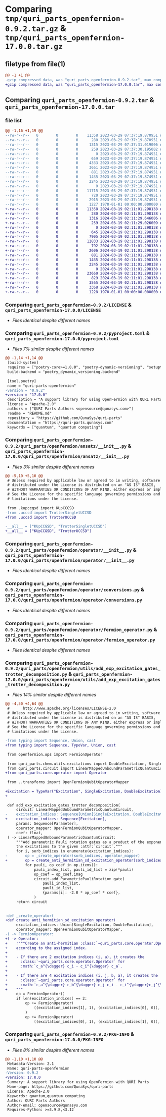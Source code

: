 # Comparing `tmp/quri_parts_openfermion-0.9.2.tar.gz` & `tmp/quri_parts_openfermion-17.0.0.tar.gz`

## filetype from file(1)

```diff
@@ -1 +1 @@
-gzip compressed data, was "quri_parts_openfermion-0.9.2.tar", max compression
+gzip compressed data, was "quri_parts_openfermion-17.0.0.tar", max compression
```

## Comparing `quri_parts_openfermion-0.9.2.tar` & `quri_parts_openfermion-17.0.0.tar`

### file list

```diff
@@ -1,16 +1,19 @@
--rw-r--r--   0        0        0    11358 2023-03-29 07:37:19.870951 quri_parts_openfermion-0.9.2/LICENSE
--rw-r--r--   0        0        0      280 2023-03-29 07:37:19.870951 quri_parts_openfermion-0.9.2/README.md
--rw-r--r--   0        0        0     1315 2023-03-29 07:37:31.019006 quri_parts_openfermion-0.9.2/pyproject.toml
--rw-r--r--   0        0        0      259 2023-03-29 07:37:30.195002 quri_parts_openfermion-0.9.2/quri_parts/openfermion/NOTICE
--rw-r--r--   0        0        0        0 2023-03-29 07:37:19.874951 quri_parts_openfermion-0.9.2/quri_parts/openfermion/__init__.py
--rw-r--r--   0        0        0      659 2023-03-29 07:37:19.874951 quri_parts_openfermion-0.9.2/quri_parts/openfermion/ansatz/__init__.py
--rw-r--r--   0        0        0     4333 2023-03-29 07:37:19.874951 quri_parts_openfermion-0.9.2/quri_parts/openfermion/ansatz/kupccgsd.py
--rw-r--r--   0        0        0     3661 2023-03-29 07:37:19.874951 quri_parts_openfermion-0.9.2/quri_parts/openfermion/ansatz/uccsd.py
--rw-r--r--   0        0        0      881 2023-03-29 07:37:19.874951 quri_parts_openfermion-0.9.2/quri_parts/openfermion/operator/__init__.py
--rw-r--r--   0        0        0     1435 2023-03-29 07:37:19.874951 quri_parts_openfermion-0.9.2/quri_parts/openfermion/operator/conversions.py
--rw-r--r--   0        0        0     2245 2023-03-29 07:37:19.874951 quri_parts_openfermion-0.9.2/quri_parts/openfermion/operator/fermion_operator.py
--rw-r--r--   0        0        0        0 2023-03-29 07:37:19.874951 quri_parts_openfermion-0.9.2/quri_parts/openfermion/py.typed
--rw-r--r--   0        0        0    11715 2023-03-29 07:37:19.874951 quri_parts_openfermion-0.9.2/quri_parts/openfermion/transforms/__init__.py
--rw-r--r--   0        0        0      720 2023-03-29 07:37:19.874951 quri_parts_openfermion-0.9.2/quri_parts/openfermion/utils/__init__.py
--rw-r--r--   0        0        0     2915 2023-03-29 07:37:19.874951 quri_parts_openfermion-0.9.2/quri_parts/openfermion/utils/add_exp_excitation_gates_trotter_decomposition.py
--rw-r--r--   0        0        0     1227 1970-01-01 00:00:00.000000 quri_parts_openfermion-0.9.2/PKG-INFO
+-rw-r--r--   0        0        0    11358 2024-03-19 02:11:01.298138 quri_parts_openfermion-17.0.0/LICENSE
+-rw-r--r--   0        0        0      280 2024-03-19 02:11:01.298138 quri_parts_openfermion-17.0.0/README.md
+-rw-r--r--   0        0        0     1316 2024-03-19 02:11:29.646006 quri_parts_openfermion-17.0.0/pyproject.toml
+-rw-r--r--   0        0        0      259 2024-03-19 02:11:29.026009 quri_parts_openfermion-17.0.0/quri_parts/openfermion/NOTICE
+-rw-r--r--   0        0        0        0 2024-03-19 02:11:01.298138 quri_parts_openfermion-17.0.0/quri_parts/openfermion/__init__.py
+-rw-r--r--   0        0        0      645 2024-03-19 02:11:01.298138 quri_parts_openfermion-17.0.0/quri_parts/openfermion/ansatz/__init__.py
+-rw-r--r--   0        0        0     7905 2024-03-19 02:11:01.298138 quri_parts_openfermion-17.0.0/quri_parts/openfermion/ansatz/kupccgsd.py
+-rw-r--r--   0        0        0    12833 2024-03-19 02:11:01.298138 quri_parts_openfermion-17.0.0/quri_parts/openfermion/ansatz/uccsd.py
+-rw-r--r--   0        0        0      792 2024-03-19 02:11:01.298138 quri_parts_openfermion-17.0.0/quri_parts/openfermion/mol/__init__.py
+-rw-r--r--   0        0        0     2606 2024-03-19 02:11:01.298138 quri_parts_openfermion-17.0.0/quri_parts/openfermion/mol/hamiltonian.py
+-rw-r--r--   0        0        0      881 2024-03-19 02:11:01.298138 quri_parts_openfermion-17.0.0/quri_parts/openfermion/operator/__init__.py
+-rw-r--r--   0        0        0     1435 2024-03-19 02:11:01.298138 quri_parts_openfermion-17.0.0/quri_parts/openfermion/operator/conversions.py
+-rw-r--r--   0        0        0     2245 2024-03-19 02:11:01.298138 quri_parts_openfermion-17.0.0/quri_parts/openfermion/operator/fermion_operator.py
+-rw-r--r--   0        0        0        0 2024-03-19 02:11:01.298138 quri_parts_openfermion-17.0.0/quri_parts/openfermion/py.typed
+-rw-r--r--   0        0        0    23660 2024-03-19 02:11:01.298138 quri_parts_openfermion-17.0.0/quri_parts/openfermion/transforms/__init__.py
+-rw-r--r--   0        0        0      829 2024-03-19 02:11:01.298138 quri_parts_openfermion-17.0.0/quri_parts/openfermion/utils/__init__.py
+-rw-r--r--   0        0        0     3565 2024-03-19 02:11:01.298138 quri_parts_openfermion-17.0.0/quri_parts/openfermion/utils/add_exp_excitation_gates_trotter_decomposition.py
+-rw-r--r--   0        0        0     3368 2024-03-19 02:11:01.298138 quri_parts_openfermion-17.0.0/quri_parts/openfermion/utils/post_selection_filters.py
+-rw-r--r--   0        0        0     1228 1970-01-01 00:00:00.000000 quri_parts_openfermion-17.0.0/PKG-INFO
```

### Comparing `quri_parts_openfermion-0.9.2/LICENSE` & `quri_parts_openfermion-17.0.0/LICENSE`

 * *Files identical despite different names*

### Comparing `quri_parts_openfermion-0.9.2/pyproject.toml` & `quri_parts_openfermion-17.0.0/pyproject.toml`

 * *Files 7% similar despite different names*

```diff
@@ -1,14 +1,14 @@
 [build-system]
 requires = ["poetry-core>=1.0.0", "poetry-dynamic-versioning", "setuptools"]
 build-backend = "poetry_dynamic_versioning.backend"
 
 [tool.poetry]
 name = "quri-parts-openfermion"
-version = "0.9.2"
+version = "17.0.0"
 description = "A support library for using OpenFermion with QURI Parts"
 license = "Apache-2.0"
 authors = ["QURI Parts Authors <opensource@qunasys.com>"]
 readme = "README.md"
 repository = "https://github.com/QunaSys/quri-parts"
 documentation = "https://quri-parts.qunasys.com"
 keywords = ["quantum", "quantum computing"]
```

### Comparing `quri_parts_openfermion-0.9.2/quri_parts/openfermion/ansatz/__init__.py` & `quri_parts_openfermion-17.0.0/quri_parts/openfermion/ansatz/__init__.py`

 * *Files 3% similar despite different names*

```diff
@@ -5,10 +5,10 @@
 # Unless required by applicable law or agreed to in writing, software
 # distributed under the License is distributed on an "AS IS" BASIS,
 # WITHOUT WARRANTIES OR CONDITIONS OF ANY KIND, either express or implied.
 # See the License for the specific language governing permissions and
 # limitations under the License.
 
 from .kupccgsd import KUpCCGSD
-from .uccsd import TrotterSingletUCCSD
+from .uccsd import TrotterUCCSD
 
-__all__ = ["KUpCCGSD", "TrotterSingletUCCSD"]
+__all__ = ["KUpCCGSD", "TrotterUCCSD"]
```

### Comparing `quri_parts_openfermion-0.9.2/quri_parts/openfermion/operator/__init__.py` & `quri_parts_openfermion-17.0.0/quri_parts/openfermion/operator/__init__.py`

 * *Files identical despite different names*

### Comparing `quri_parts_openfermion-0.9.2/quri_parts/openfermion/operator/conversions.py` & `quri_parts_openfermion-17.0.0/quri_parts/openfermion/operator/conversions.py`

 * *Files identical despite different names*

### Comparing `quri_parts_openfermion-0.9.2/quri_parts/openfermion/operator/fermion_operator.py` & `quri_parts_openfermion-17.0.0/quri_parts/openfermion/operator/fermion_operator.py`

 * *Files identical despite different names*

### Comparing `quri_parts_openfermion-0.9.2/quri_parts/openfermion/utils/add_exp_excitation_gates_trotter_decomposition.py` & `quri_parts_openfermion-17.0.0/quri_parts/openfermion/utils/add_exp_excitation_gates_trotter_decomposition.py`

 * *Files 14% similar despite different names*

```diff
@@ -4,50 +4,64 @@
 #      http://www.apache.org/licenses/LICENSE-2.0
 # Unless required by applicable law or agreed to in writing, software
 # distributed under the License is distributed on an "AS IS" BASIS,
 # WITHOUT WARRANTIES OR CONDITIONS OF ANY KIND, either express or implied.
 # See the License for the specific language governing permissions and
 # limitations under the License.
 
-from typing import Sequence, Union, cast
+from typing import Sequence, TypeVar, Union, cast
 
 from openfermion.ops import FermionOperator
 
 from quri_parts.chem.utils.excitations import DoubleExcitation, SingleExcitation
 from quri_parts.circuit import LinearMappedUnboundParametricQuantumCircuit, Parameter
+from quri_parts.core.operator import Operator
 
 from ..transforms import OpenFermionQubitOperatorMapper
 
+Excitation = TypeVar("Excitation", SingleExcitation, DoubleExcitation)
+
 
 def add_exp_excitation_gates_trotter_decomposition(
     circuit: LinearMappedUnboundParametricQuantumCircuit,
-    excitation_indices: Sequence[Union[SingleExcitation, DoubleExcitation]],
+    excitation_indices: Sequence[Excitation],
     params: Sequence[Parameter],
     operator_mapper: OpenFermionQubitOperatorMapper,
     coef: float,
 ) -> LinearMappedUnboundParametricQuantumCircuit:
     """Add parametric Pauli rotation gates as a product of the exponentials of
     the excitations to the given :attr:`circuit`."""
     for i, sorb_indices in enumerate(excitation_indices):
-        op = _create_operator(sorb_indices, operator_mapper)
+        op = create_anti_hermitian_sd_excitation_operator(sorb_indices, operator_mapper)
         for pauli, op_coef in op.items():
             pauli_index_list, pauli_id_list = zip(*pauli)
             op_coef = op_coef.imag
             circuit.add_ParametricPauliRotation_gate(
                 pauli_index_list,
                 pauli_id_list,
                 {params[i]: -2.0 * op_coef * coef},
             )
     return circuit
 
 
-def _create_operator(
+def create_anti_hermitian_sd_excitation_operator(
     excitation_indices: Union[SingleExcitation, DoubleExcitation],
     operator_mapper: OpenFermionQubitOperatorMapper,
-) -> FermionOperator:
+) -> Operator:
+    r"""Create an anti-hermitian :class:`~quri_parts.core.operator.Operator`
+    according to the assigned index.
+
+    - If there are 2 excitation indices (i, a), it creates the
+      :class:`~quri_parts.core.operator.Operator` for
+      :math:`c_a^{\dagger} c_i - c_i^{\dagger} c_a`.
+
+    - If there are 4 excitation indices (i, j, b, a), it creates the
+      :class:`~quri_parts.core.operator.Operator` for
+      :math:`c_a^{\dagger} c_b^{\dagger} c_j c_i - c_i^{\dagger}c_j^{\dagger} c_b c_a`.
+    """
     op = FermionOperator()
     if len(excitation_indices) == 2:
         op += FermionOperator(
             ((excitation_indices[1], 1), (excitation_indices[0], 0)), 1.0
         )
         op += FermionOperator(
             ((excitation_indices[0], 1), (excitation_indices[1], 0)), -1.0
```

### Comparing `quri_parts_openfermion-0.9.2/PKG-INFO` & `quri_parts_openfermion-17.0.0/PKG-INFO`

 * *Files 8% similar despite different names*

```diff
@@ -1,10 +1,10 @@
 Metadata-Version: 2.1
 Name: quri-parts-openfermion
-Version: 0.9.2
+Version: 17.0.0
 Summary: A support library for using OpenFermion with QURI Parts
 Home-page: https://github.com/QunaSys/quri-parts
 License: Apache-2.0
 Keywords: quantum,quantum computing
 Author: QURI Parts Authors
 Author-email: opensource@qunasys.com
 Requires-Python: >=3.9.8,<3.12
```

